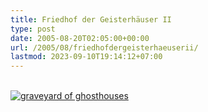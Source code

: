 ```yaml
---
title: Friedhof der Geisterhäuser II
type: post
date: 2005-08-20T02:05:00+00:00
url: /2005/08/friedhofdergeisterhaeuserii/
lastmod: 2023-09-10T19:14:12+07:00
---
```

<div class="flickr">
  <a href="http://www.flickr.com/photos/schreibblogade/35528319/" title="graveyard of ghosthouses"><br /> <img src="//photos29.flickr.com/35528319_6f4b3912bb.jpg" alt="graveyard of ghosthouses" /><br /> </a>
</div>
